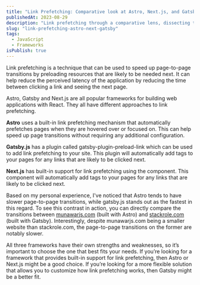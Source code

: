 ```yaml
---
title: "Link Prefetching: Comparative look at Astro, Next.js, and Gatsby.js"
publishedAt: 2023-08-29
description: "Link prefetching through a comparative lens, dissecting the unique approaches of Astro, Next.js, and Gatsby.js. Delve into the mechanisms that drive faster navigation and improved user experience in different frameworks."
slug: "link-prefetching-astro-next-gatsby"
tags:
  - JavaScript
  - Frameworks
isPublish: true
---
```


Link prefetching is a technique that can be used to speed up page-to-page transitions by preloading resources that are likely to be needed next. It can help reduce the perceived latency of the application by reducing the time between clicking a link and seeing the next page.

Astro, Gatsby and Next.js are all popular frameworks for building web applications with React. They all have different approaches to link prefetching.

**Astro** uses a built-in link prefetching mechanism that automatically prefetches pages when they are hovered over or focused on. This can help speed up page transitions without requiring any additional configuration.

**Gatsby.js** has a plugin called gatsby-plugin-preload-link which can be used to add link prefetching to your site. This plugin will automatically add <link rel="preload"> tags to your pages for any links that are likely to be clicked next.

**Next.js** has built-in support for link prefetching using the <Link> component. This component will automatically add <link rel="prefetch"> tags to your pages for any links that are likely to be clicked next.

Based on my personal experience, I've noticed that Astro tends to have slower page-to-page transitions, while gatsby.js stands out as the fastest in this regard. To see this contrast in action, you can directly compare the transitions between [munawarjs.com](https://munawarjs.com) (built with Astro) and [stackrole.com](https://stackrole.com) (built with Gatsby). Interestingly, despite munawarjs.com being a smaller website than stackrole.com, the page-to-page transitions on the former are notably slower.

All three frameworks have their own strengths and weaknesses, so it’s important to choose the one that best fits your needs. If you’re looking for a framework that provides built-in support for link prefetching, then Astro or Next.js might be a good choice. If you’re looking for a more flexible solution that allows you to customize how link prefetching works, then Gatsby might be a better fit.